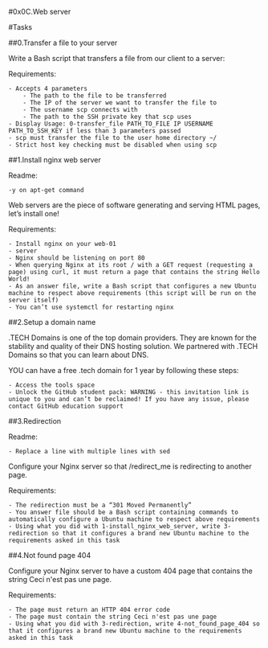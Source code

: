 #0x0C.Web server

#Tasks

##0.Transfer a file to your server

Write a Bash script that transfers a file from our client to a server:

Requirements:

    - Accepts 4 parameters
        - The path to the file to be transferred
        - The IP of the server we want to transfer the file to
        - The username scp connects with
        - The path to the SSH private key that scp uses
    - Display Usage: 0-transfer_file PATH_TO_FILE IP USERNAME PATH_TO_SSH_KEY if less than 3 parameters passed
    - scp must transfer the file to the user home directory ~/
    - Strict host key checking must be disabled when using scp

##1.Install nginx web server

Readme:

    -y on apt-get command

Web servers are the piece of software generating and serving HTML pages, let’s install one!

Requirements:

    - Install nginx on your web-01
    - server
    - Nginx should be listening on port 80
    - When querying Nginx at its root / with a GET request (requesting a page) using curl, it must return a page that contains the string Hello World!
    - As an answer file, write a Bash script that configures a new Ubuntu machine to respect above requirements (this script will be run on the server itself)
    - You can’t use systemctl for restarting nginx

##2.Setup a domain name

.TECH Domains is one of the top domain providers. They are known for the stability and quality of their DNS hosting solution. We partnered with .TECH Domains so that you can learn about DNS.

YOU can have a free .tech domain for 1 year by following these steps:

    - Access the tools space
    - Unlock the GitHub student pack: WARNING - this invitation link is unique to you and can’t be reclaimed! If you have any issue, please contact GitHub education support

##3.Redirection

Readme:

    - Replace a line with multiple lines with sed

Configure your Nginx server so that /redirect_me is redirecting to another page.

Requirements:

    - The redirection must be a “301 Moved Permanently”
    - You answer file should be a Bash script containing commands to automatically configure a Ubuntu machine to respect above requirements
    - Using what you did with 1-install_nginx_web_server, write 3-redirection so that it configures a brand new Ubuntu machine to the requirements asked in this task

##4.Not found page 404

Configure your Nginx server to have a custom 404 page that contains the string Ceci n'est pas une page.

Requirements:

    - The page must return an HTTP 404 error code
    - The page must contain the string Ceci n'est pas une page
    - Using what you did with 3-redirection, write 4-not_found_page_404 so that it configures a brand new Ubuntu machine to the requirements asked in this task

